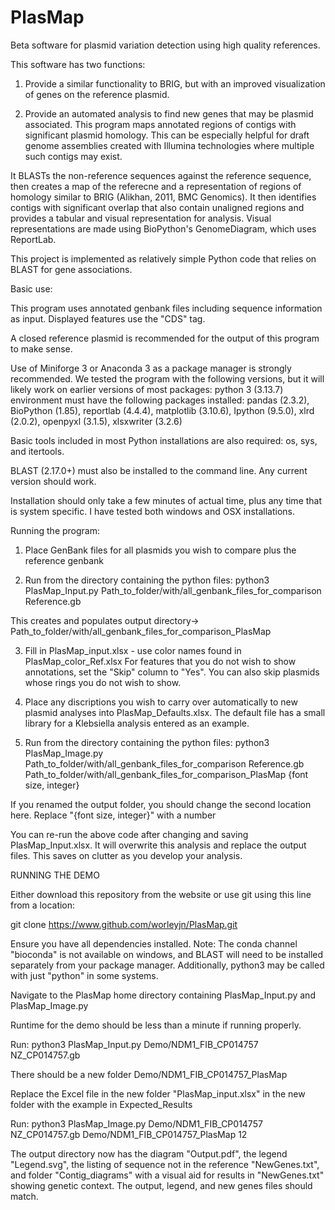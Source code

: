 # PlasMap
Beta software for plasmid variation detection using high quality references.

This software has two functions:
1) Provide a similar functionality to BRIG, but with an improved visualization of genes on the reference plasmid.

2) Provide an automated analysis to find new genes that may be plasmid associated. This program maps annotated regions of contigs with significant plasmid homology. This can be especially helpful for draft genome assemblies created with Illumina technologies where multiple such contigs may exist.

It BLASTs the non-reference sequences against the reference sequence, then creates a map of the referecne and a representation of regions of homology similar to BRIG (Alikhan, 2011, BMC Genomics). It then identifies contigs with significant overlap that also contain unaligned regions and provides a tabular and visual representation for analysis. Visual representations are made using BioPython's GenomeDiagram, which uses ReportLab.

This project is implemented as relatively simple Python code that relies on BLAST for gene associations.

Basic use:

This program uses annotated genbank files including sequence information as input. Displayed features use the "CDS" tag.

A closed reference plasmid is recommended for the output of this program to make sense.

Use of Miniforge 3 or Anaconda 3 as a package manager is strongly recommended. We tested the program with the following versions, but it will likely work on earlier versions of most packages:
python 3 (3.13.7) environment must have the following packages installed:
pandas (2.3.2), BioPython (1.85), reportlab (4.4.4), matplotlib (3.10.6), Ipython (9.5.0), xlrd (2.0.2), openpyxl (3.1.5), xlsxwriter (3.2.6)

Basic tools included in most Python installations are also required: os, sys, and itertools.

BLAST (2.17.0+) must also be installed to the command line. Any current version should work.

Installation should only take a few minutes of actual time, plus any time that is system specific. I have tested both windows and OSX installations.

Running the program:

1) Place GenBank files for all plasmids you wish to compare plus the reference genbank

2) Run from the directory containing the python files: python3 PlasMap_Input.py Path_to_folder/with/all_genbank_files_for_comparison Reference.gb

This creates and populates output directory-> Path_to_folder/with/all_genbank_files_for_comparison_PlasMap

3) Fill in PlasMap_input.xlsx - use color names found in PlasMap_color_Ref.xlsx
For features that you do not wish to show annotations, set the "Skip" column to "Yes". You can also skip plasmids whose rings you do not wish to show.

4) Place any discriptions you wish to carry over automatically to new plasmid analyses into PlasMap_Defaults.xlsx. The default file has a small library for a Klebsiella analysis entered as an example.

5) Run from the directory containing the python files: python3 PlasMap_Image.py Path_to_folder/with/all_genbank_files_for_comparison Reference.gb Path_to_folder/with/all_genbank_files_for_comparison_PlasMap {font size, integer}

If you renamed the output folder, you should change the second location here. Replace "{font size, integer}" with a number

You can re-run the above code after changing and saving PlasMap_Input.xlsx. It will overwrite this analysis and replace the output files. This saves on clutter as you develop your analysis.


RUNNING THE DEMO

Either download this repository from the website or use git using this line from a location:

git clone https://www.github.com/worleyjn/PlasMap.git

Ensure you have all dependencies installed. Note: The conda channel "bioconda" is not available on windows, and BLAST will need to be installed separately from your package manager. Additionally, python3 may be called with just "python" in some systems.

Navigate to the PlasMap home directory containing PlasMap_Input.py and PlasMap_Image.py

Runtime for the demo should be less than a minute if running properly.

Run: python3 PlasMap_Input.py Demo/NDM1_FIB_CP014757 NZ_CP014757.gb

There should be a new folder Demo/NDM1_FIB_CP014757_PlasMap

Replace the Excel file in the new folder "PlasMap_input.xlsx" in the new folder with the example in Expected_Results

Run: python3 PlasMap_Image.py Demo/NDM1_FIB_CP014757 NZ_CP014757.gb Demo/NDM1_FIB_CP014757_PlasMap 12

The output directory now has the diagram "Output.pdf", the legend "Legend.svg", the listing of sequence not in the reference "NewGenes.txt", and folder "Contig_diagrams" with a visual aid for results in "NewGenes.txt" showing genetic context. The output, legend, and new genes files should match.
